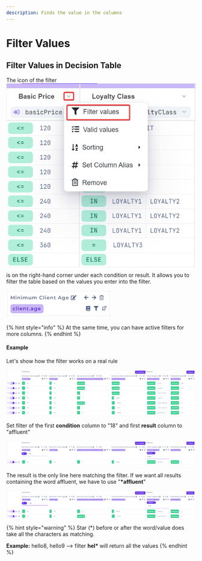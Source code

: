 ```yaml
---
description: Finds the value in the columns
---
```


# Filter Values

## Filter Values in Decision Table

The icon of the filter ![](../../.gitbook/assets/filter.png)is on the right-hand corner under each condition or result. It allows you to filter the table based on the values you enter into the filter.

![](../../.gitbook/assets/columnheader.png)

{% hint style="info" %}
At the same time, you can have active filters for more columns.
{% endhint %}

#### Example

Let's show how the filter works on a real rule

![](../../.gitbook/assets/starttable.png)

Set filter of the first **condition** column to "18" and first **result** column to "affluent"

![](../../.gitbook/assets/resultfilter.png)

The result is the only line here matching the filter. If we want all results containing the word affluent, we have to use "**\*affluent**"

![](../../.gitbook/assets/resultfilter2.png)

{% hint style="warning" %}
Star (\*) before or after the word/value does take all the characters as matching.

**Example:** hello8, hello9 --> filter **hel\*** will return all the values
{% endhint %}
